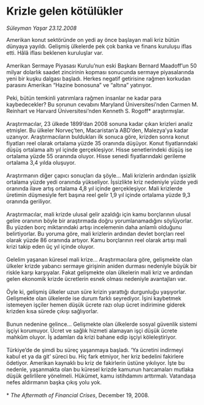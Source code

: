 # Krizle gelen kötülükler

*Süleyman Yaşar 23.12.2008*

<div class="taraf_structure_2col_1zq">
<div class="margen_n">



 <p>Amerikan konut sektöründe on yedi ay önce başlayan mali kriz bütün dünyaya yayıldı. Gelişmiş ülkelerde pek çok banka ve finans kuruluşu iflas etti. Hâlâ iflası beklenen kuruluşlar var. <br/><br/>Amerikan Sermaye Piyasası Kurulu’nun eski Başkanı Bernard Maadoff’un 50 milyar dolarlık saadet zincirinin kopması sonucunda sermaye piyasalarında yeni bir kuşku dalgası başladı. Herkes negatif getirisine rağmen korkudan parasını Amerikan “Hazine bonosuna” ve “altına” yatırıyor. <br/><br/>Peki, bütün temkinli yatırımlara rağmen insanlar ne kadar para kaybedecekler? Bu sorunun cevabını Maryland Üniversitesi’nden Carmen M. Reinhart ve Harvard Üniversitesi’nden Kenneth S. Rogoff* araştırmışlar. <br/><br/>Araştırmacılar, 23 ülkede 1899’dan 2008 sonuna kadar çıkan krizleri analiz etmişler. Bu ülkeler Norveç’ten, Macaristan’a ABD’den, Malezya’ya kadar uzanıyor. Araştırmacıların buldukları ilk sonuca göre, krizden sonra konut fiyatları reel olarak ortalama yüzde 35 oranında düşüyor. Konut fiyatlarındaki düşüş ortalama altı yıl içinde gerçekleşiyor. Hisse senetlerindeki düşüş ise ortalama yüzde 55 oranında oluyor. Hisse senedi fiyatlarındaki gerileme ortalama 3,4 yılda oluşuyor. <br/><br/>Araştırmanın diğer çapıcı sonuçları da şöyle... Mali krizlerin ardından işsizlik ortalama yüzde yedi oranında yükseliyor. İşsizlikte kriz nedeniyle yüzde yedi oranında ilave artış ortalama 4,8 yıl içinde gerçekleşiyor. Mali krizlerde üretimin düşmesiyle fert başına reel gelir 1,9 yıl içinde ortalama yüzde 9,3 oranında geriliyor. <br/><br/>Araştırmacılar, mali krizde ulusal gelir azaldığı için kamu borçlarının ulusal gelire oranının böyle bir araştırmada doğru yorumlanamadığını söylüyorlar. Bu yüzden borç miktarındaki artışı incelemenin daha anlamlı olduğunu belirtiyorlar. Bu yoruma göre, mali krizlerin ardından devlet borçları reel olarak yüzde 86 oranında artıyor. Kamu borçlarının reel olarak artışı mali krizi takip eden üç yıl içinde oluyor. <br/><br/>Gelelim yaşanan küresel mali krize... Araştırmacılara göre, gelişmekte olan ülkeler krizde yabancı sermaye girişinin aniden durması nedeniyle büyük bir riskle karşı karşıyalar. Fakat gelişmekte olan ülkelerin mali kriz ve ardından gelen ekonomik krizde ücretlerin esnek olması nedeniyle avantajları var. <br/><br/>Öyle ki, gelişmiş ülkeler uzun süre krizin yarattığı durgunluğu yaşıyorlar. Gelişmekte olan ülkelerde ise durum farklı seyrediyor. İşini kaybetmek istemeyen işçiler hemen düşük ücrete razı olup ücret indirimine giderek krizden kısa sürede çıkışı sağlıyorlar. <br/><br/>Bunun nedenine gelince... Gelişmekte olan ülkelerde sosyal güvenlik sistemi işçiyi korumuyor. Ücret ve sağlık hizmeti alamayan işçi düşük ücrete mahkûm oluyor. İş adamları da krizi bahane edip işçiyi köleleştiriyor. <br/><br/>Türkiye’de de şimdi bu süreç yaşanmaya başladı. ‘Ya ücretini indirmeyi kabul et ya da git’ süreci bu. Hiç fark etmiyor, her kriz bedelini fakirlere ödetiyor. Amerikan kaynaklı bu kriz de fakirlerin üstüne yıkılıyor. İşte bu nedenle, yaşanmakta olan bu küresel krizde kamunun harcamaları mutlaka düşük gelirlilere yönelmeli. Hükümet, kamu istihdamını arttırmalı. Vatandaşa nefes aldırmanın başka çıkış yolu yok. <br/><br/>* <i>The Aftermath of Financial Crises</i>, December 19, 2008.</p>

<br/>


<div id="taraf_not">
</div>

</div>


</div>
